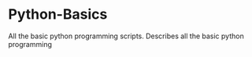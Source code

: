 # Python-Basics
All the basic python programming scripts.
Describes all the basic python programming

